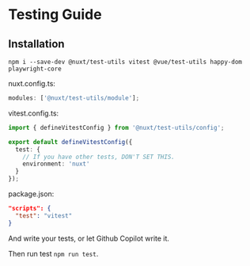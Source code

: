 # Testing Guide

## Installation

```shell
npm i --save-dev @nuxt/test-utils vitest @vue/test-utils happy-dom playwright-core
```

nuxt.config.ts:

```typescript
modules: ['@nuxt/test-utils/module'];
```

vitest.config.ts:

```typescript
import { defineVitestConfig } from '@nuxt/test-utils/config';

export default defineVitestConfig({
  test: {
    // If you have other tests, DON'T SET THIS.
    environment: 'nuxt'
  }
});
```

package.json:

```json
"scripts": {
  "test": "vitest"
}
```

And write your tests, or let Github Copilot write it.

Then run test `npm run test`.

